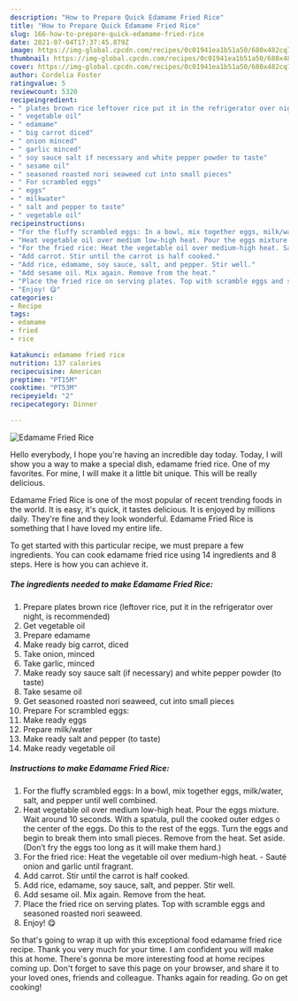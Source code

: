 ```yaml
---
description: "How to Prepare Quick Edamame Fried Rice"
title: "How to Prepare Quick Edamame Fried Rice"
slug: 166-how-to-prepare-quick-edamame-fried-rice
date: 2021-07-04T17:37:45.879Z
image: https://img-global.cpcdn.com/recipes/0c01941ea1b51a50/680x482cq70/edamame-fried-rice-recipe-main-photo.jpg
thumbnail: https://img-global.cpcdn.com/recipes/0c01941ea1b51a50/680x482cq70/edamame-fried-rice-recipe-main-photo.jpg
cover: https://img-global.cpcdn.com/recipes/0c01941ea1b51a50/680x482cq70/edamame-fried-rice-recipe-main-photo.jpg
author: Cordelia Foster
ratingvalue: 5
reviewcount: 5320
recipeingredient:
- " plates brown rice leftover rice put it in the refrigerator over night is recommended"
- " vegetable oil"
- " edamame"
- " big carrot diced"
- " onion minced"
- " garlic minced"
- " soy sauce salt if necessary and white pepper powder to taste"
- " sesame oil"
- " seasoned roasted nori seaweed cut into small pieces"
- " For scrambled eggs"
- " eggs"
- " milkwater"
- " salt and pepper to taste"
- " vegetable oil"
recipeinstructions:
- "For the fluffy scrambled eggs: In a bowl, mix together eggs, milk/water, salt, and pepper until well combined."
- "Heat vegetable oil over medium low-high heat. Pour the eggs mixture. Wait around 10 seconds. With a spatula, pull the cooked outer edges o the center of the eggs. Do this to the rest of the eggs. Turn the eggs and begin to break them into small pieces. Remove from the heat. Set aside. (Don’t fry the eggs too long as it will make them hard.)"
- "For the fried rice: Heat the vegetable oil over medium-high heat. Sauté onion and garlic until fragrant."
- "Add carrot. Stir until the carrot is half cooked."
- "Add rice, edamame, soy sauce, salt, and pepper. Stir well."
- "Add sesame oil. Mix again. Remove from the heat."
- "Place the fried rice on serving plates. Top with scramble eggs and seasoned roasted nori seaweed."
- "Enjoy! 😋"
categories:
- Recipe
tags:
- edamame
- fried
- rice

katakunci: edamame fried rice 
nutrition: 137 calories
recipecuisine: American
preptime: "PT15M"
cooktime: "PT53M"
recipeyield: "2"
recipecategory: Dinner

---
```



![Edamame Fried Rice](https://img-global.cpcdn.com/recipes/0c01941ea1b51a50/680x482cq70/edamame-fried-rice-recipe-main-photo.jpg)

Hello everybody, I hope you're having an incredible day today. Today, I will show you a way to make a special dish, edamame fried rice. One of my favorites. For mine, I will make it a little bit unique. This will be really delicious.



Edamame Fried Rice is one of the most popular of recent trending foods in the world. It is easy, it's quick, it tastes delicious. It is enjoyed by millions daily. They're fine and they look wonderful. Edamame Fried Rice is something that I have loved my entire life.


To get started with this particular recipe, we must prepare a few ingredients. You can cook edamame fried rice using 14 ingredients and 8 steps. Here is how you can achieve it.

<!--inarticleads1-->

##### The ingredients needed to make Edamame Fried Rice:

1. Prepare  plates brown rice (leftover rice, put it in the refrigerator over night, is recommended)
1. Get  vegetable oil
1. Prepare  edamame
1. Make ready  big carrot, diced
1. Take  onion, minced
1. Take  garlic, minced
1. Make ready  soy sauce salt (if necessary) and white pepper powder (to taste)
1. Take  sesame oil
1. Get  seasoned roasted nori seaweed, cut into small pieces
1. Prepare  For scrambled eggs:
1. Make ready  eggs
1. Prepare  milk/water
1. Make ready  salt and pepper (to taste)
1. Make ready  vegetable oil




<!--inarticleads2-->

##### Instructions to make Edamame Fried Rice:

1. For the fluffy scrambled eggs: In a bowl, mix together eggs, milk/water, salt, and pepper until well combined.
1. Heat vegetable oil over medium low-high heat. Pour the eggs mixture. Wait around 10 seconds. With a spatula, pull the cooked outer edges o the center of the eggs. Do this to the rest of the eggs. Turn the eggs and begin to break them into small pieces. Remove from the heat. Set aside. (Don’t fry the eggs too long as it will make them hard.)
1. For the fried rice: Heat the vegetable oil over medium-high heat. - Sauté onion and garlic until fragrant.
1. Add carrot. Stir until the carrot is half cooked.
1. Add rice, edamame, soy sauce, salt, and pepper. Stir well.
1. Add sesame oil. Mix again. Remove from the heat.
1. Place the fried rice on serving plates. Top with scramble eggs and seasoned roasted nori seaweed.
1. Enjoy! 😋




So that's going to wrap it up with this exceptional food edamame fried rice recipe. Thank you very much for your time. I am confident you will make this at home. There's gonna be more interesting food at home recipes coming up. Don't forget to save this page on your browser, and share it to your loved ones, friends and colleague. Thanks again for reading. Go on get cooking!

